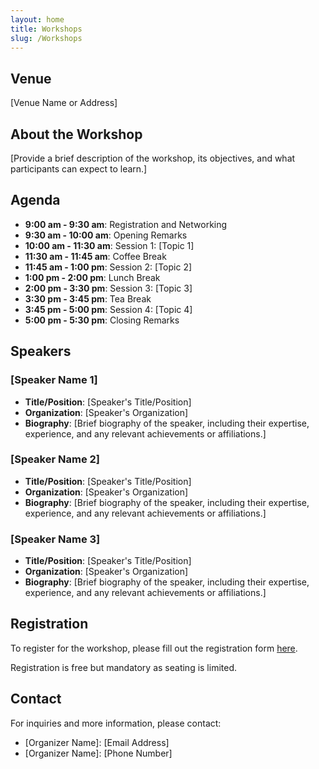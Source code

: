 ```yaml
---
layout: home
title: Workshops
slug: /Workshops
---
```



## Venue
[Venue Name or Address]

## About the Workshop
[Provide a brief description of the workshop, its objectives, and what participants can expect to learn.]

## Agenda
- **9:00 am - 9:30 am**: Registration and Networking
- **9:30 am - 10:00 am**: Opening Remarks
- **10:00 am - 11:30 am**: Session 1: [Topic 1]
- **11:30 am - 11:45 am**: Coffee Break
- **11:45 am - 1:00 pm**: Session 2: [Topic 2]
- **1:00 pm - 2:00 pm**: Lunch Break
- **2:00 pm - 3:30 pm**: Session 3: [Topic 3]
- **3:30 pm - 3:45 pm**: Tea Break
- **3:45 pm - 5:00 pm**: Session 4: [Topic 4]
- **5:00 pm - 5:30 pm**: Closing Remarks

## Speakers
### [Speaker Name 1]
- **Title/Position**: [Speaker's Title/Position]
- **Organization**: [Speaker's Organization]
- **Biography**:
  [Brief biography of the speaker, including their expertise, experience, and any relevant achievements or affiliations.]

### [Speaker Name 2]
- **Title/Position**: [Speaker's Title/Position]
- **Organization**: [Speaker's Organization]
- **Biography**:
  [Brief biography of the speaker, including their expertise, experience, and any relevant achievements or affiliations.]

### [Speaker Name 3]
- **Title/Position**: [Speaker's Title/Position]
- **Organization**: [Speaker's Organization]
- **Biography**:
  [Brief biography of the speaker, including their expertise, experience, and any relevant achievements or affiliations.]

## Registration
To register for the workshop, please fill out the registration form [here](registration-link).

Registration is free but mandatory as seating is limited.

## Contact
For inquiries and more information, please contact:
- [Organizer Name]: [Email Address]
- [Organizer Name]: [Phone Number]
